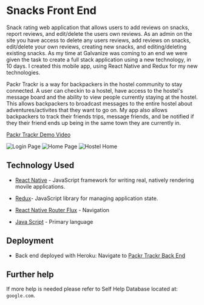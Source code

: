 # Snacks Front End
Snack rating web application that allows users to add reviews on snacks, report reviews, and edit/delete the users own reviews. As an admin on the site you have access to delete any users reviews, add reviews on snacks, edit/delete your own reviews, creating new snacks, and editing/deleting existing snacks. 
As my time at Galvanize was coming to an end we were given the task to create a full stack application using a new technology, in 10 days. I created this mobile app, using React Native and Redux for my new technologies. 

Packr Trackr is a way for backpackers in the hostel community to stay connected. A user can checkin to a hostel, have access to the hostel's message board and the ability to view people currently staying at the hostel. This allows backpackers to broadcast messages to the entire hostel about adventures/activites that they want to go on. My app also allows backpackers to track their friends trips, message friends, and be notified if they their friend ends up being in the same town they are currently in. 


[Packr Trackr Demo Video](./assets/PackrTrackrDemo.MP4)

![Login Page](./assets/LoginImage.PNG)
![Home Page](./assets/HomeImage.PNG)
![Hostel Home](./assets/HostelHome.PNG)

## Technology Used

* [React Native](https://facebook.github.io/react-native/docs/getting-started.html) - JavaScript framework for writing real, natively rendering movile applications.

* [Redux](https://github.com/reduxjs/redux/tree/master/docs)- JavaScript library for managing application state.

* [React Native Router Flux](http://docs.nativebase.io/docs/examples/navigation/RNRFBasicExample.html) - Navigation

* [Java Script](https://developer.mozilla.org/en-US/docs/Web/JavaScript) - Primary language


## Deployment 
* Back end deployed with Heroku:
Navigate to [Packr Trackr Back End](https://packr-trackr-db.herokuapp.com/)

## Further help
If more help is needed please refer to Self Help Database located at: 
`google.com`.
